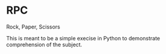 # RPC
Rock, Paper, Scissors

This is meant to be a simple execise in Python to demonstrate comprehension of the subject. 
